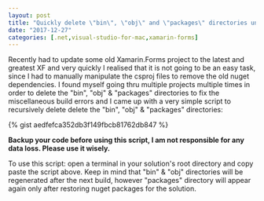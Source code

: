 ```yaml
---
layout: post
title: "Quickly delete \"bin\", \"obj\" and \"packages\" directories under a .NET solution"
date: "2017-12-27"
categories: [.net,visual-studio-for-mac,xamarin-forms]
---
```


Recently had to update some old Xamarin.Forms project to the latest and greatest XF and very quickly I realised that it is not going to be an easy task, since I had to manually manipulate the csproj files to remove the old nuget dependencies. I found myself going thru multiple projects multiple times in order to delete the "bin", "obj" & "packages" directories to fix the miscellaneous build errors and I came up with a very simple script to recursively delete delete the "bin", "obj" & "packages" directories:

{% gist aedfefca352db3f149fbcb81762db847 %}

**Backup your code before using this script, I am not responsible for any data loss. Please use it wisely.**

To use this script: open a terminal in your solution's root directory and copy paste the script above. Keep in mind that "bin" & "obj" directories will be regenerated after the next build, however "packages" directory will appear again only after restoring nuget packages for the solution.
